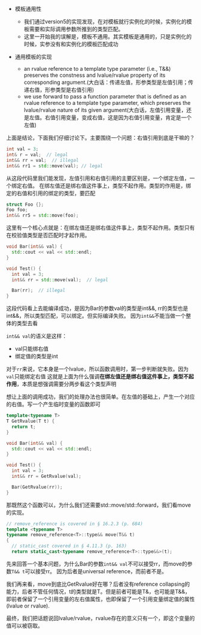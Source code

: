 - 模板通用性
  - 我们通过version5的实现发现，在对模板就行实例化的时候，实例化的模板需要和实际调用参数所推到的类型匹配。
  - 这里一开始我的误解是，模板不通用。其实模板是通用的，只是实例化的时候，实参没有和实例化的模板匹配成功

- 通用模板的实现
  - an rvalue reference to a template type parameter (i.e., T&&) preserves the constness and lvalue/rvalue property of its corresponding argument.(大白话：传递左值，形参类型是左值引用；传递右值，形参类型是右值引用)
  - we use forward to pass a function parameter that is defined as an rvalue reference to a template type parameter, which preserves the lvalue/rvalue nature of its given argument(大白话，左值引用变量，还是左值。右值引用变量，变成右值，这是因为右值引用变量，肯定是一个左值)

上面是结论，下面我们仔细讨论下。主要围绕一个问题：右值引用到底是干嘛的？

```cpp
int val = 3;
int& r = val;  // legal
int&& rr = val;  // illegal
int&& rr1 = std::move(val); // legal
```

从这段代码里我们能发现，左值引用和右值引用的主要区别是，一个绑定左值，一个绑定右值。
在绑左值还是绑右值这件事上，类型不起作用。类型的作用是，绑定的右值和引用的绑定的类型，要匹配

```cpp
struct Foo {};
Foo foo;
int&& rr5 = std::move(foo);  
```

这里有一个核心点就是：在绑左值还是绑右值这件事上，类型不起作用。类型只有在校验值类型是否匹配时才起作用。

```cpp
void Bar(int&& val) {
  std::cout << val << std::endl;
}

void Test() {
  int val = 3;
  int&& rr = std::move(val);  // legal

  Bar(rr);  // illegal
}
```

这段代码看上去能编译成功，是因为Bar的参数val的类型是int&&, rr的类型也是int&&，所以类型匹配，可以绑定。但实际编译失败。
因为```int&&```不能当做一个整体的类型去看

```int&& val```的语义是这样：
- val只能绑右值
- 绑定值的类型是int

对于```rr```来说，它本身是一个lvalue，所以函数调用时，第一步判断就失败。因为```val```只能绑定右值
这就是上面为什么强调**在绑左值还是绑右值这件事上，类型不起作用**，本质是想强调需要分两步看这个类型声明

想让上面的调用成功，我们的处理办法也很简单。在左值的基础上，产生一个对应的右值。写一个产生临时变量的函数即可
```cpp
template<typename T>
T GetRvalue(T t) {
  return t;
}

void Bar(int&& val) {
  std::cout << val << std::endl;
}

void Test() {
  int val = 3;
  int&& rr = GetRvalue(val);  

  Bar(GetRvalue(rr)); 
}
```

那既然这个函数可以，为什么我们还需要std::move/std::forward，我们看move的实现。

```cpp
// remove_reference is covered in § 16.2.3 (p. 684)
template <typename T>
typename remove_reference<T>::type&& move(T&& t)
{
  // static_cast covered in § 4.11.3 (p. 163)
  return static_cast<typename remove_reference<T>::type&&>(t);
```

先来回答一个基本问题，为什么Bar的参数```int&& val```不可以接受rr，而move的参数```T&& t```可以接受rr。
因为后者是universal reference，而前者不是。

我们再来看，move到底比GetRvalue好在哪？后者没有reference collapsing的能力，后者不管任何情况，t的类型就是T。但是前者可能是T&，也可能是T&&，即前者保留了一个引用变量的左右值属性，也即保留了一个引用变量绑定值的属性(lvalue or rvalue).

最终，我们把话题说回lvalue/rvalue，rvalue存在的意义只有一个，即这个变量的值可以被窃取。
